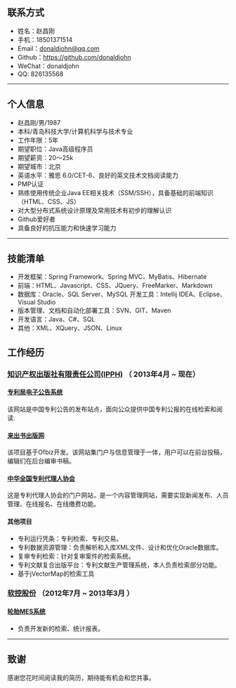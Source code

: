 ## 联系方式
- 姓名：赵昌刚
- 手机：18501371514
- Email：donaldjohn@qq.com
- Github：https://github.com/donaldjohn
- WeChat：donaldjohn
- QQ: 826135568
---

## 个人信息
 - 赵昌刚/男/1987
 - 本科/青岛科技大学/计算机科学与技术专业
 - 工作年限：5年
 - 期望职位：Java高级程序员
 - 期望薪资：20～25k
 - 期望城市：北京
 - 英语水平：雅思 6.0/CET-6、良好的英文技术文档阅读能力
 - PMP认证
 - 熟练使用传统企业Java EE相关技术（SSM/SSH），具备基础的前端知识（HTML、CSS、JS）
 - 对大型分布式系统设计原理及常用技术有初步的理解认识
 - Github爱好者
 - 具备良好的抗压能力和快速学习能力
---
## 技能清单
- 开发框架：Spring Framework、Spring MVC、MyBatis、Hibernate
- 前端：HTML、Javascript、CSS、JQuery、FreeMarker、Markdown
- 数据库：Oracle、SQL Server、MySQL
  开发工具：Intellij IDEA、Eclipse、Visual Studio
- 版本管理、文档和自动化部署工具：SVN、GIT、Maven
- 开发语言：Java、C#、SQL
-  其他：XML、XQuery、JSON、Linux

## 工作经历

### <a href="http://www.ipph.cn">知识产权出版社有限责任公司(IPPH)</a> （ 2013年4月 ~ 现在）

#### <a href='http://epub.sipo.gov.cn'>专利局电子公告系统</a>
该网站是中国专利公告的发布站点，面向公众提供中国专利公报的在线检索和阅读.

#### <a href="http://www.laichushu.com/">来出书出版网</a>
该项目基于Ofbiz开发。该网站集门户与信息管理于一体，用户可以在前台投稿，编辑们在后台编审书稿。


#### <a href="http://www.acpaa.cn/">中华全国专利代理人协会</a>
这是专利代理人协会的门户网站，是一个内容管理网站，需要实现新闻发布、人员管理、在线报名、在线缴费功能。

#### 其他项目
- 专利运行凭条：专利检索、专利交易。
- 专利数据资源管理：负责解析和入库XML文件、设计和优化Oracle数据库。
- 复审专利检索：针对复审案件的检索系统。
- 专利文献复合出版平台：专利文献生产管理系统，本人负责检索部分功能。
- 基于jVectorMap的检索工具

### <a href="http://www.mesnac.com">软控股份</a> （2012年7月 ~ 2013年3月 ）

#### <a href="http://www.mesnac.com/productdetail_1107.aspx">轮胎MES系统</a>
- 负责开发新的检索、统计报表。
---


## 致谢
感谢您花时间阅读我的简历，期待能有机会和您共事。
